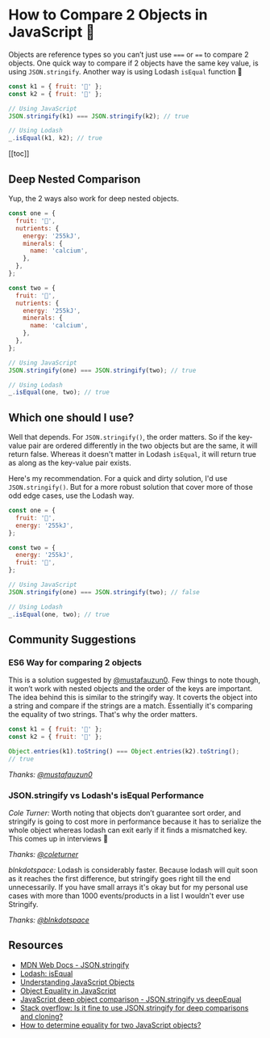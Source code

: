 # How to Compare 2 Objects in JavaScript 🎉

Objects are reference types so you can’t just use `===` or `==` to compare 2 objects. One quick way to compare if 2 objects have the same key value, is using `JSON.stringify`. Another way is using Lodash `isEqual` function 👏

```javascript
const k1 = { fruit: '🥝' };
const k2 = { fruit: '🥝' };

// Using JavaScript
JSON.stringify(k1) === JSON.stringify(k2); // true

// Using Lodash
_.isEqual(k1, k2); // true
```

[[toc]]

## Deep Nested Comparison

Yup, the 2 ways also work for deep nested objects.

```javascript
const one = {
  fruit: '🥝',
  nutrients: {
    energy: '255kJ',
    minerals: {
      name: 'calcium',
    },
  },
};

const two = {
  fruit: '🥝',
  nutrients: {
    energy: '255kJ',
    minerals: {
      name: 'calcium',
    },
  },
};

// Using JavaScript
JSON.stringify(one) === JSON.stringify(two); // true

// Using Lodash
_.isEqual(one, two); // true
```

## Which one should I use?

Well that depends. For `JSON.stringify()`, the order matters. So if the key-value pair are ordered differently in the two objects but are the same, it will return false. Whereas it doesn't matter in Lodash `isEqual`, it will return true as along as the key-value pair exists.

Here's my recommendation. For a quick and dirty solution, I'd use `JSON.stringify()`. But for a more robust solution that cover more of those odd edge cases, use the Lodash way.

```javascript
const one = {
  fruit: '🥝',
  energy: '255kJ',
};

const two = {
  energy: '255kJ',
  fruit: '🥝',
};

// Using JavaScript
JSON.stringify(one) === JSON.stringify(two); // false

// Using Lodash
_.isEqual(one, two); // true
```

## Community Suggestions

### ES6 Way for comparing 2 objects

This is a solution suggested by [@mustafauzun0](https://www.instagram.com/mustafauzun0/). Few things to note though, it won’t work with nested objects and the order of the keys are important. The idea behind this is similar to the stringify way. It coverts the object into a string and compare if the strings are a match. Essentially it's comparing the equality of two strings. That's why the order matters.

```javascript
const k1 = { fruit: '🥝' };
const k2 = { fruit: '🥝' };

Object.entries(k1).toString() === Object.entries(k2).toString();
// true
```

_Thanks: [@mustafauzun0](https://www.instagram.com/mustafauzun0/)_

### JSON.stringify vs Lodash's isEqual Performance

_Cole Turner:_ Worth noting that objects don’t guarantee sort order, and stringify is going to cost more in performance because it has to serialize the whole object whereas lodash can exit early if it finds a mismatched key. This comes up in interviews 🙂

_Thanks: [@coleturner](https://twitter.com/coleturner/status/1041052858890706944)_

_blnkdotspace:_ Lodash is considerably faster. Because lodash will quit soon as it reaches the first difference, but stringify goes right till the end unnecessarily. If you have small arrays it's okay but for my personal use cases with more than 1000 events/products in a list I wouldn't ever use Stringify.

_Thanks: [@blnkdotspace](https://www.instagram.com/blnkdotspace/)_

## Resources

- [MDN Web Docs - JSON.stringify](https://developer.mozilla.org/en-US/docs/Web/JavaScript/Reference/Global_Objects/JSON/stringify)
- [Lodash: isEqual](https://lodash.com/docs/4.17.10#isEqual)
- [Understanding JavaScript Objects](https://blog.halolabs.io/understanding-javascript-objects-d31cd24ca60f)
- [Object Equality in JavaScript](http://adripofjavascript.com/blog/drips/object-equality-in-javascript.html)
- [JavaScript deep object comparison - JSON.stringify vs deepEqual](http://www.mattzeunert.com/2016/01/28/javascript-deep-equal.html)
- [Stack overflow: Is it fine to use JSON.stringify for deep comparisons and cloning?](https://stackoverflow.com/questions/15376185/is-it-fine-to-use-json-stringify-for-deep-comparisons-and-cloning)
- [How to determine equality for two JavaScript objects?](https://stackoverflow.com/questions/201183/how-to-determine-equality-for-two-javascript-objects)
